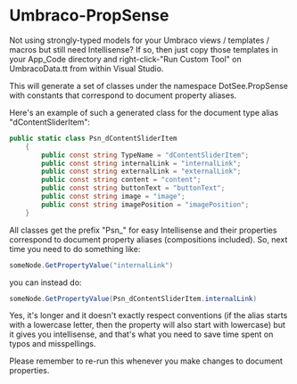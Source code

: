 # Umbraco-PropSense
Not using strongly-typed models for your Umbraco views / templates / macros but still need Intellisense? If so, then just copy those templates in your App_Code directory and right-click-"Run Custom Tool" on UmbracoData.tt from within Visual Studio. 

This will generate a set of classes under the namespace DotSee.PropSense with constants that correspond to document property aliases.

Here's an example of such a generated class for the document type alias "dContentSliderItem":

```csharp
public static class Psn_dContentSliderItem
	{
		public const string TypeName = "dContentSliderItem";
		public const string internalLink = "internalLink";
		public const string externalLink = "externalLink";
		public const string content = "content";
		public const string buttonText = "buttonText";
		public const string image = "image";
		public const string imagePosition = "imagePosition";
	}
```

All classes get the prefix "Psn_" for easy Intellisense and their properties correspond to document property aliases (compositions included). So, next time you need to do something like:

```csharp
someNode.GetPropertyValue("internalLink")
```

you can instead do:

```csharp
someNode.GetPropertyValue(Psn_dContentSliderItem.internalLink)
```

Yes, it's longer and it doesn't exactly respect conventions (if the alias starts with a lowercase letter, then the property will also start with lowercase) but it gives you intellisense, and that's what you need to save time spent on typos and misspellings.

Please remember to re-run this whenever you make changes to document properties.
